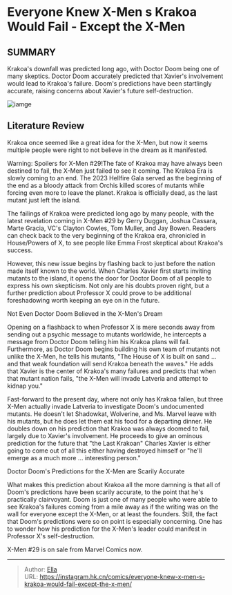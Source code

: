 # Everyone Knew X-Men s Krakoa Would Fail - Except the X-Men


## SUMMARY 



  Krakoa&#39;s downfall was predicted long ago, with Doctor Doom being one of many skeptics.   Doctor Doom accurately predicted that Xavier&#39;s involvement would lead to Krakoa&#39;s failure.   Doom&#39;s predictions have been startlingly accurate, raising concerns about Xavier&#39;s future self-destruction.  

![iamge](https://static1.srcdn.com/wordpress/wp-content/uploads/2022/10/Dead-X-Men-Xavier-Krakoa-Featured-Image.jpg)

## Literature Review

Krakoa once seemed like a great idea for the X-Men, but now it seems multiple people were right to not believe in the dream as it manifested.




Warning: Spoilers for X-Men #29!The fate of Krakoa may have always been destined to fail, the X-Men just failed to see it coming. The Krakoa Era is slowly coming to an end. The 2023 Hellfire Gala served as the beginning of the end as a bloody attack from Orchis killed scores of mutants while forcing even more to leave the planet. Krakoa is officially dead, as the last mutant just left the island.




The failings of Krakoa were predicted long ago by many people, with the latest revelation coming in X-Men #29 by Gerry Duggan, Joshua Cassara, Marte Gracia, VC&#39;s Clayton Cowles, Tom Muller, and Jay Bowen. Readers can check back to the very beginning of the Krakoa era, chronicled in House/Powers of X, to see people like Emma Frost skeptical about Krakoa&#39;s success.

          

However, this new issue begins by flashing back to just before the nation made itself known to the world. When Charles Xavier first starts inviting mutants to the island, it opens the door for Doctor Doom of all people to express his own skepticism. Not only are his doubts proven right, but a further prediction about Professor X could prove to be additional foreshadowing worth keeping an eye on in the future.





 Not Even Doctor Doom Believed in the X-Men&#39;s Dream 
          

Opening on a flashback to when Professor X is mere seconds away from sending out a psychic message to mutants worldwide, he intercepts a message from Doctor Doom telling him his Krakoa plans will fail. Furthermore, as Doctor Doom begins building his own team of mutants not unlike the X-Men, he tells his mutants, &#34;The House of X is built on sand ... and that weak foundation will send Krakoa beneath the waves.&#34; He adds that Xavier is the center of Krakoa&#39;s many failures and predicts that when that mutant nation fails, &#34;the X-Men will invade Latveria and attempt to kidnap you.&#34;

Fast-forward to the present day, where not only has Krakoa fallen, but three X-Men actually invade Latveria to investigate Doom&#39;s undocumented mutants. He doesn&#39;t let Shadowkat, Wolverine, and Ms. Marvel leave with his mutants, but he does let them eat his food for a departing dinner. He doubles down on his prediction that Krakoa was always doomed to fail, largely due to Xavier&#39;s involvement. He proceeds to give an ominous prediction for the future that &#34;the Last Krakoan&#34; Charles Xavier is either going to come out of all this either having destroyed himself or &#34;he&#39;ll emerge as a much more ... interesting person.&#34; 






 Doctor Doom&#39;s Predictions for the X-Men are Scarily Accurate 
          

What makes this prediction about Krakoa all the more damning is that all of Doom&#39;s predictions have been scarily accurate, to the point that he&#39;s practically clairvoyant. Doom is just one of many people who were able to see Krakoa&#39;s failures coming from a mile away as if the writing was on the wall for everyone except the X-Men, or at least the founders. Still, the fact that Doom&#39;s predictions were so on point is especially concerning. One has to wonder how his prediction for the X-Men&#39;s leader could manifest in Professor X&#39;s self-destruction.



X-Men #29 is on sale from Marvel Comics now.








---

> Author: [Ella](https://instagram.hk.cn/)  
> URL: https://instagram.hk.cn/comics/everyone-knew-x-men-s-krakoa-would-fail-except-the-x-men/  

